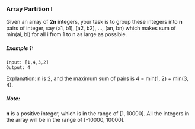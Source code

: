 ### Array Partition I

Given an array of **2n** integers, your task is to group these integers into **n** pairs of integer, say (a1, b1), (a2, b2), ..., (an, bn) which makes sum of min(ai, bi) for all i from 1 to n as large as possible.

##### Example 1:
```
Input: [1,4,3,2]
Output: 4
```
Explanation: n is 2, and the maximum sum of pairs is 4 = min(1, 2) + min(3, 4).
##### Note:
**n** is a positive integer, which is in the range of [1, 10000].
All the integers in the array will be in the range of [-10000, 10000].